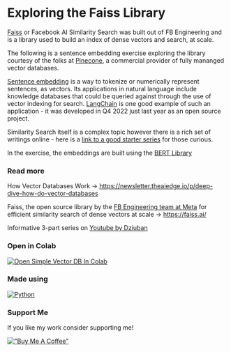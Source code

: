 # Exploring the Faiss Library

[Faiss](https://faiss.ai/) or Facebook AI Similarity Search was built out of FB Engineering and is a library used to build an index of dense vectors and search, at scale.

The following is a sentence embedding exercise exploring the library courtesy of the folks at [Pinecone](https://www.pinecone.io/product/), a commercial provider of fully mananged vector databases.

[Sentence embedding](https://en.wikipedia.org/wiki/Sentence_embedding) is a way to tokenize or numerically represent sentences, as vectors. Its applications in natural language include knowledge databases that could be queried against through the use of vector indexing for search.  [LangChain](https://github.com/hwchase17/langchain) is one good example of such an application - it was developed in Q4 2022 just last year as an open source project.

Similarity Search itself is a complex topic however there is a rich set of writings online - here is a [link to a good starter series](https://towardsdatascience.com/similarity-search-knn-inverted-file-index-7cab80cc0e79) for those curious.

In the exercise, the embeddings are built using the [BERT Library](https://pypi.org/project/sentence-transformers/)

### Read more  

How Vector Databases Work -> https://newsletter.theaiedge.io/p/deep-dive-how-do-vector-databases

Faiss, the open source library by the [FB Engineering team at Meta](https://engineering.fb.com/2017/03/29/data-infrastructure/faiss-a-library-for-efficient-similarity-search/) for efficient similarity search of dense vectors at scale -> https://faiss.ai/

Informative 3-part series on [Youtube by Dziuban](https://www.youtube.com/watch?v=wHltI4kPKjk&ab_channel=DefaultFallback)

### Open in Colab

[![Open Simple Vector DB In Colab](https://colab.research.google.com/assets/colab-badge.svg)](https://colab.research.google.com/github/ginobaltazar7/66daysofdata/blob/master/FaissVectorDB/faiss_vectordb.ipynb)

### Made using 
[![Python](https://img.shields.io/badge/python%20-%2314354C.svg?&style=for-the-badge&logo=python&logoColor=white)](https://www.python.org/)


### Support Me

If you like my work consider supporting me!

[!["Buy Me A Coffee"](https://www.buymeacoffee.com/assets/img/custom_images/orange_img.png)](https://www.buymeacoffee.com/ginobaltazar)


